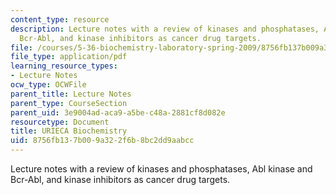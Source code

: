 ```yaml
---
content_type: resource
description: Lecture notes with a review of kinases and phosphatases, Abl kinase and
  Bcr-Abl, and kinase inhibitors as cancer drug targets.
file: /courses/5-36-biochemistry-laboratory-spring-2009/8756fb137b009a322f6b8bc2dd9aabcc_Slides1.pdf
file_type: application/pdf
learning_resource_types:
- Lecture Notes
ocw_type: OCWFile
parent_title: Lecture Notes
parent_type: CourseSection
parent_uid: 3e9004ad-aca9-a5be-c48a-2881cf8d082e
resourcetype: Document
title: URIECA Biochemistry
uid: 8756fb13-7b00-9a32-2f6b-8bc2dd9aabcc
---
```

Lecture notes with a review of kinases and phosphatases, Abl kinase and Bcr-Abl, and kinase inhibitors as cancer drug targets.

